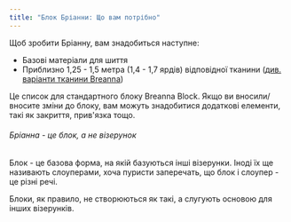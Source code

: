 ```yaml
---
title: "Блок Бріанни: Що вам потрібно"
---
```


Щоб зробити Бріанну, вам знадобиться наступне:

- Базові матеріали для шиття
- Приблизно 1,25 - 1,5 метра (1,4 - 1,7 ярдів) відповідної тканини ([див. варіанти тканини Breanna](/docs/designs/breanna/fabric/))

Це список для стандартного блоку Breanna Block. Якщо ви вносили/вносите зміни до блоку, вам можуть знадобитися додаткові елементи, такі як закриття, прив'язка тощо.

<Note>

###### Бріанна - це блок, а не візерунок

Блок - це базова форма, на якій базуються інші візерунки.
Іноді їх ще називають слоуперами, хоча пуристи заперечать, що блок і слоупер - це різні речі.

Блоки, як правило, не створюються як такі, а слугують основою для інших візерунків.

</Note>
